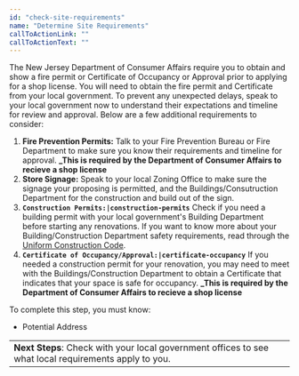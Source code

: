 ```yaml
---
id: "check-site-requirements"
name: "Determine Site Requirements"
callToActionLink: ""
callToActionText: ""
---
```


The New Jersey Department of Consumer Affairs require you to obtain and show a fire permit or Certificate of Occupancy or Approval prior to applying for a shop license. You will need to obtain the fire permit and Certificate from your local government. To prevent any unexpected delays, speak to your local government now to understand their expectations and timeline for review and approval. Below are a few additional requirements to consider:
        
1. **Fire Prevention Permits:** Talk to your Fire Prevention Bureau or Fire Department to make sure you know their requirements and timeline for approval. **_This is required by the Department of Consumer Affairs to recieve a shop license**
2. **Store Signage:** Speak to your local Zoning Office to make sure the signage your proposing is permitted, and the Buildings/Consutruction Department for the construction and build out of the sign.
3. **`Construction Permits:|construction-permits`** Check if you need a building permit with your local government's Building Department before starting any renovations. If you want to know more about your Building/Construction Department safety requirements, read through the [Uniform Construction Code](https://nj.gov/dca/divisions/codes/codreg/ucc.html).
4. **`Certificate of Occupancy/Approval:|certificate-occupancy`** If you needed a construction permit for your renovation, you may need to meet with the  Buildings/Construction Department to obtain a Certificate that indicates that your space is safe for occupancy. **_This is required by the Department of Consumer Affairs to recieve a shop license**

To complete this step, you must know:
- Potential Address

||
|---|
| **Next Steps**: Check with your local government offices to see what local requirements apply to you.|
